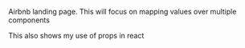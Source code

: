 Airbnb landing page.
This will focus on mapping values over multiple components

This also shows my use of props in react
